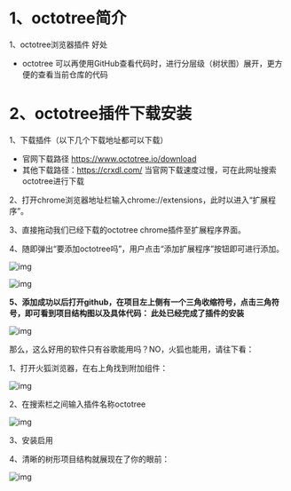 # 1、octotree简介

1、octotree浏览器插件 好处

- octotree 可以再使用GitHub查看代码时，进行分层级（树状图）展开，更方便的查看当前仓库的代码

# 2、octotree插件下载安装

1、下载插件（以下几个下载地址都可以下载）

+ 官网下载路径 <https://www.octotree.io/download>
+ 其他下载路径：<https://crxdl.com/>   当官网下载速度过慢，可在此网址搜索octotree进行下载

2、打开chrome浏览器地址栏输入chrome://extensions，此时以进入“扩展程序”。

3、直接拖动我们已经下载的octotree chrome插件至扩展程序界面。

4、随即弹出“要添加octotree吗”，用户点击“添加扩展程序”按钮即可进行添加。

![img](https://images2017.cnblogs.com/blog/1151854/201709/1151854-20170906163206757-50423803.png)

 

![img](https://images2017.cnblogs.com/blog/1151854/201709/1151854-20170906155332569-514007689.png)

 

 

**5、添加成功以后打开github，在项目左上侧有一个三角收缩符号，点击三角符号，即可看到项目结构图以及具体代码： 此处已经完成了插件的安装**

![img](https://images2017.cnblogs.com/blog/1151854/201709/1151854-20170906155354835-560965894.png)

 

 那么，这么好用的软件只有谷歌能用吗？NO，火狐也能用，请往下看：

1、打开火狐浏览器，在右上角找到附加组件：

![img](https://images2017.cnblogs.com/blog/1151854/201709/1151854-20170908203307960-204098200.png)

2、在搜索栏之间输入插件名称octotree

![img](https://images2017.cnblogs.com/blog/1151854/201709/1151854-20170908203445288-194683102.png)

3、安装启用

4、清晰的树形项目结构就展现在了你的眼前：

![img](https://images2017.cnblogs.com/blog/1151854/201709/1151854-20170908203718616-844260202.png)